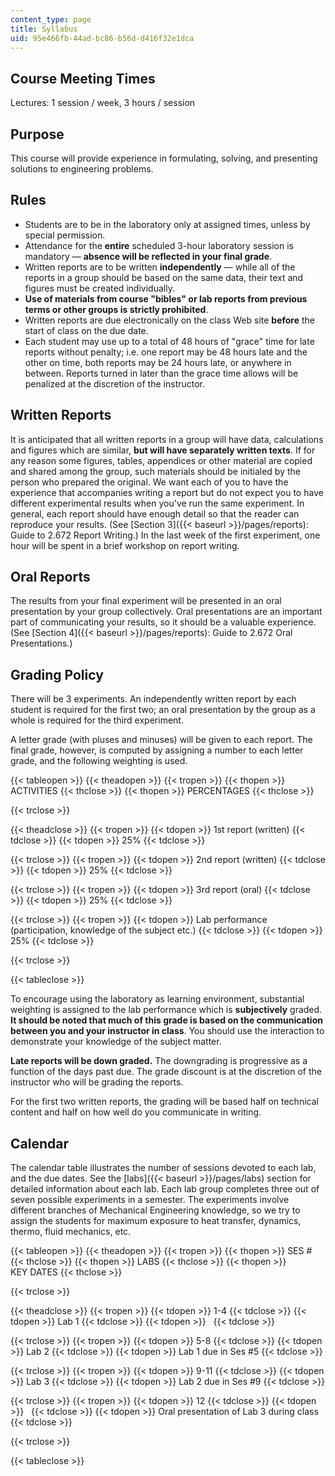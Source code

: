 ```yaml
---
content_type: page
title: Syllabus
uid: 95e466fb-44ad-bc86-b56d-d416f32e1dca
---
```


Course Meeting Times
--------------------

Lectures: 1 session / week, 3 hours / session

Purpose
-------

This course will provide experience in formulating, solving, and presenting solutions to engineering problems.

Rules
-----

*   Students are to be in the laboratory only at assigned times, unless by special permission.
*   Attendance for the **entire** scheduled 3-hour laboratory session is mandatory — **absence will be reflected in your final grade**.
*   Written reports are to be written **independently** — while all of the reports in a group should be based on the same data, their text and figures must be created individually.
*   **Use of materials from course "bibles" or lab reports from previous terms or other groups is strictly prohibited**.
*   Written reports are due electronically on the class Web site **before** the start of class on the due date.
*   Each student may use up to a total of 48 hours of "grace" time for late reports without penalty; i.e. one report may be 48 hours late and the other on time, both reports may be 24 hours late, or anywhere in between. Reports turned in later than the grace time allows will be penalized at the discretion of the instructor.

Written Reports
---------------

It is anticipated that all written reports in a group will have data, calculations and figures which are similar, **but will have separately written texts**. If for any reason some figures, tables, appendices or other material are copied and shared among the group, such materials should be initialed by the person who prepared the original. We want each of you to have the experience that accompanies writing a report but do not expect you to have different experimental results when you've run the same experiment. In general, each report should have enough detail so that the reader can reproduce your results. (See [Section 3]({{< baseurl >}}/pages/reports): Guide to 2.672 Report Writing.) In the last week of the first experiment, one hour will be spent in a brief workshop on report writing.

Oral Reports
------------

The results from your final experiment will be presented in an oral presentation by your group collectively. Oral presentations are an important part of communicating your results, so it should be a valuable experience. (See [Section 4]({{< baseurl >}}/pages/reports): Guide to 2.672 Oral Presentations.)

Grading Policy
--------------

There will be 3 experiments. An independently written report by each student is required for the first two; an oral presentation by the group as a whole is required for the third experiment.

A letter grade (with pluses and minuses) will be given to each report. The final grade, however, is computed by assigning a number to each letter grade, and the following weighting is used.

{{< tableopen >}}
{{< theadopen >}}
{{< tropen >}}
{{< thopen >}}
ACTIVITIES
{{< thclose >}}
{{< thopen >}}
PERCENTAGES
{{< thclose >}}

{{< trclose >}}

{{< theadclose >}}
{{< tropen >}}
{{< tdopen >}}
1st report (written)
{{< tdclose >}}
{{< tdopen >}}
25%
{{< tdclose >}}

{{< trclose >}}
{{< tropen >}}
{{< tdopen >}}
2nd report (written)
{{< tdclose >}}
{{< tdopen >}}
25%
{{< tdclose >}}

{{< trclose >}}
{{< tropen >}}
{{< tdopen >}}
3rd report (oral)
{{< tdclose >}}
{{< tdopen >}}
25%
{{< tdclose >}}

{{< trclose >}}
{{< tropen >}}
{{< tdopen >}}
Lab performance (participation, knowledge of the subject etc.)
{{< tdclose >}}
{{< tdopen >}}
25%
{{< tdclose >}}

{{< trclose >}}

{{< tableclose >}}

To encourage using the laboratory as learning environment, substantial weighting is assigned to the lab performance which is **subjectively** graded. **It should be noted that much of this grade is based on the communication between you and your instructor in class**. You should use the interaction to demonstrate your knowledge of the subject matter.

**Late reports will be down graded.** The downgrading is progressive as a function of the days past due. The grade discount is at the discretion of the instructor who will be grading the reports.

For the first two written reports, the grading will be based half on technical content and half on how well do you communicate in writing.

Calendar
--------

The calendar table illustrates the number of sessions devoted to each lab, and the due dates. See the [labs]({{< baseurl >}}/pages/labs) section for detailed information about each lab. Each lab group completes three out of seven possible experiments in a semester. The experiments involve different branches of Mechanical Engineering knowledge, so we try to assign the students for maximum exposure to heat transfer, dynamics, thermo, fluid mechanics, etc.

{{< tableopen >}}
{{< theadopen >}}
{{< tropen >}}
{{< thopen >}}
SES #
{{< thclose >}}
{{< thopen >}}
LABS
{{< thclose >}}
{{< thopen >}}
KEY DATES
{{< thclose >}}

{{< trclose >}}

{{< theadclose >}}
{{< tropen >}}
{{< tdopen >}}
1-4
{{< tdclose >}}
{{< tdopen >}}
Lab 1
{{< tdclose >}}
{{< tdopen >}}
 
{{< tdclose >}}

{{< trclose >}}
{{< tropen >}}
{{< tdopen >}}
5-8
{{< tdclose >}}
{{< tdopen >}}
Lab 2
{{< tdclose >}}
{{< tdopen >}}
Lab 1 due in Ses #5
{{< tdclose >}}

{{< trclose >}}
{{< tropen >}}
{{< tdopen >}}
9-11
{{< tdclose >}}
{{< tdopen >}}
Lab 3
{{< tdclose >}}
{{< tdopen >}}
Lab 2 due in Ses #9
{{< tdclose >}}

{{< trclose >}}
{{< tropen >}}
{{< tdopen >}}
12
{{< tdclose >}}
{{< tdopen >}}
 
{{< tdclose >}}
{{< tdopen >}}
Oral presentation of Lab 3 during class
{{< tdclose >}}

{{< trclose >}}

{{< tableclose >}}